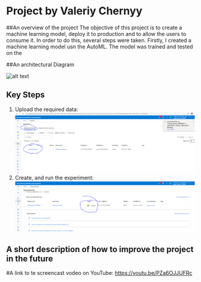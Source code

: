 # Project by Valeriy Chernyy

##An overview of the project
The objective of this project is to create a machine learning model, deploy it to production and to allow the users to consume it.
In order to do this, several steps were taken. Firstly, I created a machine learning model usn the AutoML. The model was trained and tested on the

##An architectural Diagram

![alt text](http://url/to/img.png)

## Key Steps
1. Upload the required data:
![alt text](https://github.com/vcherny/project_2_final/blob/main/Registered_datasets.PNG)
2. Create, and run the experiment: 
![alt text](https://github.com/vcherny/project_2_final/blob/main/Experiment_completed.PNG)


## A short description of how to improve the project in the future

#A link to te screencast vodeo on YouTube: https://youtu.be/PZa6OJJUFRc
